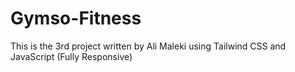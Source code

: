 # Gymso-Fitness
This is the 3rd project written by Ali Maleki using Tailwind CSS and JavaScript (Fully Responsive)
